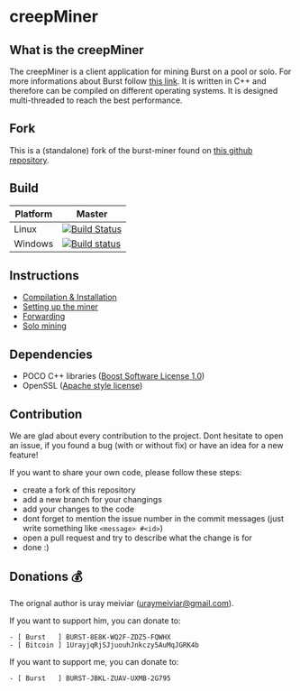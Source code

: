 creepMiner
===========

## What is the creepMiner

The creepMiner is a client application for mining Burst on a pool or solo. For more informations about Burst follow [this link](https://www.burst-team.us/).
It is written in C++ and therefore can be compiled on different operating systems.
It is designed multi-threaded to reach the best performance.

## Fork

This is a (standalone) fork of the burst-miner found on [this github repository](https://github.com/uraymeiviar/burst-miner).

## Build

| Platform | Master |
| -------- | ------ |
|   Linux   | [![Build Status](https://travis-ci.org/Creepsky/creepMiner.svg?branch=master)](https://travis-ci.org/Creepsky/creepMiner) |
|   Windows   | [![Build status](https://ci.appveyor.com/api/projects/status/8c4pu0t70riqydny/branch/master?svg=true)](https://ci.appveyor.com/project/Creepsky75522/creepminer/branch/master) |

## Instructions

- [Compilation & Installation](https://github.com/Creepsky/creepMiner/wiki/Compilation-&-Installation)
- [Setting up the miner](https://github.com/Creepsky/creepMiner/wiki/Setting-up-the-miner)
- [Forwarding](https://github.com/Creepsky/creepMiner/wiki/Forwarding)
- [Solo mining](https://github.com/Creepsky/creepMiner/wiki/Solo-mining)

## Dependencies

- POCO C++ libraries ([Boost Software License 1.0](https://pocoproject.org/license.html))
- OpenSSL ([Apache style license](https://www.openssl.org/source/license.html))

## Contribution

We are glad about every contribution to the project. Dont hesitate to open an issue, if you found a bug (with or without fix) or have an idea for a new feature!

If you want to share your own code, please follow these steps:
- create a fork of this repository
- add a new branch for your changings
- add your changes to the code
- dont forget to mention the issue number in the commit messages (just write something like ```<message> #<id>```)
- open a pull request and try to describe what the change is for
- done :)

## Donations :moneybag:

The orignal author is uray meiviar (uraymeiviar@gmail.com).

If you want to support him, you can donate to:

```
- [ Burst   ] BURST-8E8K-WQ2F-ZDZ5-FQWHX
- [ Bitcoin ] 1UrayjqRjSJjuouhJnkczy5AuMqJGRK4b
```

If you want to support me, you can donate to:

```
- [ Burst   ] BURST-JBKL-ZUAV-UXMB-2G795
```
